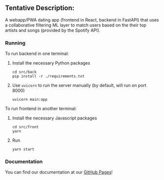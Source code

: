 ## Tentative Description:

A webapp/PWA dating app (frontend in React, backend in FastAPI) that uses a collaborative filtering ML layer to match users based on the their top artists and songs (provided by the Spotify API).

### Running
To run backend in one terminal:
1. Install the necessary Python packages
    ```
    cd src/back
    pip install -r ./requirements.txt
    ```
2. Use `uvicorn` to run the server manually (by default, will run on port 8000)
    ```
    uvicorn main:app
    ```

To run frontend in another terminal:
1. Install the necessary Javascript packages
    ```
    cd src/front
    yarn
    ```

2. Run
    ```
    yarn start
    ```

### Documentation
You can find our documentation at our [GitHub Pages](https://jho44.github.io/YouDate/)!